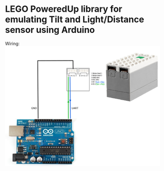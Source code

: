 

# LEGO PoweredUp library for emulating Tilt and Light/Distance sensor using Arduino


Wiring:
![Screenshot](WiringDiagram1.png)

